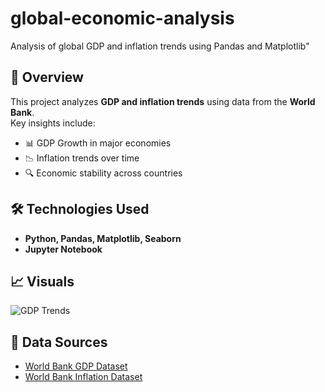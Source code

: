 # global-economic-analysis
Analysis of global GDP and inflation trends using Pandas and Matplotlib"
## 📌 Overview  
This project analyzes **GDP and inflation trends** using data from the **World Bank**.  
Key insights include:  
- 📊 GDP Growth in major economies  
- 📉 Inflation trends over time  
- 🔍 Economic stability across countries  

## 🛠️ Technologies Used  
- **Python, Pandas, Matplotlib, Seaborn**  
- **Jupyter Notebook**  

## 📈 Visuals  
![GDP Trends](your_chart_image.png)  

## 📂 Data Sources  
- [World Bank GDP Dataset](https://data.worldbank.org/indicator/NY.GDP.MKTP.CD)
- [World Bank Inflation Dataset](https://data.worldbank.org/indicator/FP.CPI.TOTL.ZG)

